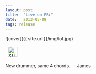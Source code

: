 ```yaml
---
layout: post
title:  "Live on FBi"
date:   2013-05-08
tags: release
---
```

![cover]({{ site.url }}/img/lof.jpg)

<div style = "max-width:500px;">
<table style="border: 0;">
  <tbody style="border: 0">
        <td style="border: 0">
            <a href="https://royalchant.bandcamp.com/album/live-on-fbi" style="text-align:left; display:block;"> <img src="{{ site.url }}/img/bandcamp.png" alt="SUPPORT ON BANDCAMP" style="height:30px;"> </a>
          </td>
          <td style="border: 0">
          </td>
          <td style="border: 0">
          </td>
        </tbody>
      </table>
    </div>

New drummer, same 4 chords. 
 - James
